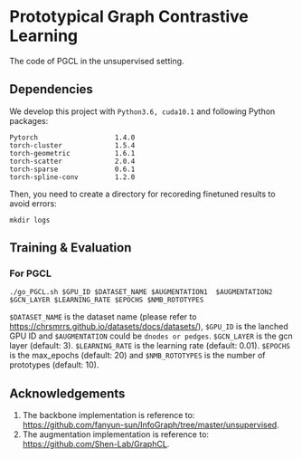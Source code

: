 # Prototypical Graph Contrastive Learning

The code of PGCL in the unsupervised setting.

## Dependencies

We develop this project with `Python3.6, cuda10.1` and  following Python packages:

```
Pytorch                   1.4.0
torch-cluster             1.5.4                    
torch-geometric           1.6.1                    
torch-scatter             2.0.4                    
torch-sparse              0.6.1                    
torch-spline-conv         1.2.0 
```
Then, you need to create a directory for recoreding finetuned results to avoid errors:

```
mkdir logs
```

## Training & Evaluation

### For PGCL
```
./go_PGCL.sh $GPU_ID $DATASET_NAME $AUGMENTATION1  $AUGMENTATION2 $GCN_LAYER $LEARNING_RATE $EPOCHS $NMB_ROTOTYPES
```

```$DATASET_NAME``` is the dataset name (please refer to https://chrsmrrs.github.io/datasets/docs/datasets/), ```$GPU_ID``` is the lanched GPU ID and ```$AUGMENTATION``` could be ```dnodes or pedges```. `$GCN_LAYER` is the gcn layer (default: 3). `$LEARNING_RATE` is the learning rate (default: 0.01). `$EPOCHS` is the max_epochs (default: 20) and `$NMB_ROTOTYPES` is the number of prototypes (default: 10).


## Acknowledgements

1. The backbone implementation is reference to: https://github.com/fanyun-sun/InfoGraph/tree/master/unsupervised.
2. The augmentation implementation is reference to: https://github.com/Shen-Lab/GraphCL.
